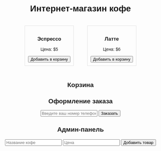 <!DOCTYPE html><html lang="ru">
<head>
    <meta charset="UTF-8">
    <meta name="viewport" content="width=device-width, initial-scale=1.0">
    <title>Магазин кофе</title>
    <style>
        body { font-family: Arial, sans-serif; text-align: center; }
        .product { display: inline-block; margin: 20px; padding: 10px; border: 1px solid #ddd; }
        .cart { margin-top: 20px; }
        .admin { margin-top: 20px; }
    </style>
</head>
<body>
    <h1>Интернет-магазин кофе</h1>
    <div id="products">
        <div class="product" data-name="Эспрессо" data-price="5">
            <h3>Эспрессо</h3>
            <p>Цена: <span class="price">$5</span></p>
            <button onclick="addToCart(this)">Добавить в корзину</button>
        </div>
        <div class="product" data-name="Латте" data-price="6">
            <h3>Латте</h3>
            <p>Цена: <span class="price">$6</span></p>
            <button onclick="addToCart(this)">Добавить в корзину</button>
        </div>
    </div><h2>Корзина</h2>
<div id="cart" class="cart"></div>
<h2>Оформление заказа</h2>
<form id="orderForm">
    <input type="text" id="phone" placeholder="Введите ваш номер телефона" required>
    <button type="submit">Заказать</button>
</form>

<h2>Админ-панель</h2>
<div class="admin">
    <input type="text" id="productName" placeholder="Название кофе">
    <input type="number" id="productPrice" placeholder="Цена">
    <button onclick="addProduct()">Добавить товар</button>
</div>

<script>
    let cart = [];

    function addToCart(button) {
        let product = button.parentElement;
        let name = product.getAttribute('data-name');
        let price = product.getAttribute('data-price');
        cart.push({ name, price });
        updateCart();
    }

    function updateCart() {
        let cartDiv = document.getElementById('cart');
        cartDiv.innerHTML = cart.map(item => <p>${item.name} - $${item.price}</p>).join('');
    }

    document.getElementById('orderForm').addEventListener('submit', function(event) {
        event.preventDefault();
        let phone = document.getElementById('phone').value;
        alert(Заказ оформлен! Телефон: ${phone});
    });

    function addProduct() {
        let name = document.getElementById('productName').value;
        let price = document.getElementById('productPrice').value;
        if (name && price) {
            let productDiv = document.createElement('div');
            productDiv.classList.add('product');
            productDiv.setAttribute('data-name', name);
            productDiv.setAttribute('data-price', price);
            productDiv.innerHTML = <h3>${name}</h3><p>Цена: <span class='price'>$${price}</span></p><button onclick='addToCart(this)'>Добавить в корзину</button>;
            document.getElementById('products').appendChild(productDiv);
        }
    }
</script>

</body>
</html>
